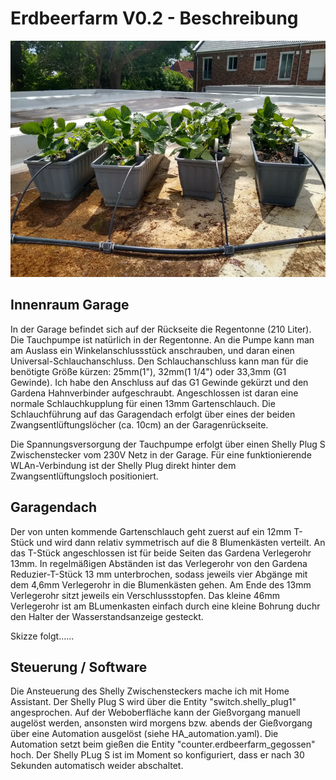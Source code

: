# Erdbeerfarm V0.2 - Beschreibung 
![Bild](erdbeerfarm_v0.2_1.jpg)
## Innenraum Garage

In der Garage befindet sich auf der Rückseite die Regentonne (210 Liter). Die Tauchpumpe ist natürlich in der Regentonne. An die Pumpe kann man am Auslass ein Winkelanschlussstück anschrauben, und daran einen Universal-Schlauchanschluss. Den Schlauchanschluss kann man für die benötigte Größe kürzen: 25mm(1"), 32mm(1 1/4") oder 33,3mm (G1 Gewinde).
Ich habe den Anschluss auf das G1 Gewinde gekürzt und den Gardena Hahnverbinder aufgeschraubt. Angeschlossen ist daran eine normale Schlauchkupplung für einen 13mm Gartenschlauch.
Die Schlauchführung auf das Garagendach erfolgt über eines der beiden Zwangsentlüftungslöcher (ca. 10cm) an der Garagenrückseite.

Die Spannungsversorgung der Tauchpumpe erfolgt über einen Shelly Plug S Zwischenstecker vom 230V Netz in der Garage. Für eine funktionierende WLAn-Verbindung ist der Shelly Plug direkt hinter dem Zwangsentlüftungsloch positioniert.

## Garagendach

Der von unten kommende Gartenschlauch geht zuerst auf ein 12mm T-Stück und wird dann relativ symmetrisch auf die 8 Blumenkästen verteilt. An das T-Stück angeschlossen ist für beide Seiten das Gardena Verlegerohr 13mm. In regelmäßigen Abständen ist das Verlegerohr von den Gardena Reduzier-T-Stück 13 mm unterbrochen, sodass jeweils vier Abgänge mit dem 4,6mm Verlegerohr in die Blumenkästen gehen. Am Ende des 13mm Verlegerohr sitzt jeweils ein Verschlussstopfen.
Das kleine 46mm Verlegerohr ist am BLumenkasten einfach durch eine kleine Bohrung duchr den Halter der Wasserstandsanzeige gesteckt.

Skizze folgt......

## Steuerung / Software
Die Ansteuerung des Shelly Zwischensteckers mache ich mit Home Assistant. Der Shelly Plug S wird über die Entity "switch.shelly_plug1" angesprochen. Auf der Weboberfläche kann der Gießvorgang manuell augelöst werden, ansonsten wird morgens bzw. abends der Gießvorgang über eine Automation ausgelöst (siehe HA_automation.yaml). Die Automation setzt beim gießen die Entity "counter.erdbeerfarm_gegossen" hoch.
Der Shelly PLug S ist im Moment so konfiguriert, dass er nach 30 Sekunden automatisch weider abschaltet. 



